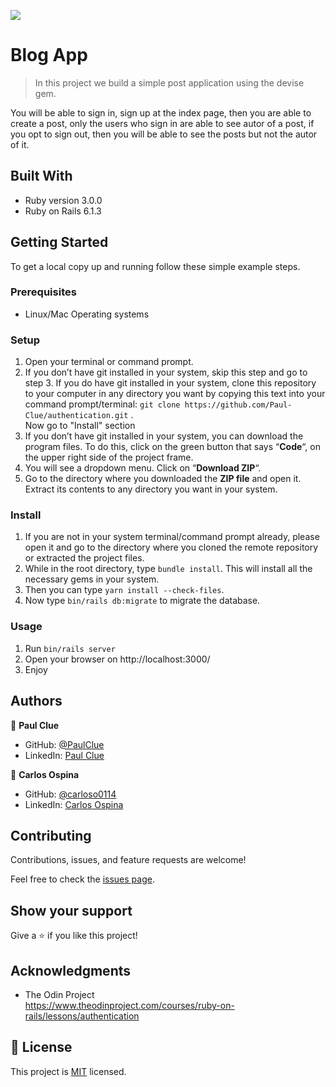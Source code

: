 ![](https://img.shields.io/badge/Microverse-blueviolet)

# Blog App

> In this project we build a simple post application using the devise gem.

You will be able to sign in, sign up at the index page, then you are able to create a post, only the users who sign in are able to see autor of a post, if you opt to sign out, then you will be able to see the posts but not the autor of it.


## Built With
- Ruby version 3.0.0
- Ruby on Rails 6.1.3

## Getting Started
To get a local copy up and running follow these simple example steps.

### Prerequisites
- Linux/Mac Operating systems

### Setup
1. Open your terminal or command prompt.
2. If you don’t have git installed in your system, skip this step and go to step 3. If you do have git installed in your system, clone this repository to your computer in any directory you want by copying this text into your command prompt/terminal: `git clone https://github.com/Paul-Clue/authentication.git`  .
<br>Now go to "Install" section
3. If you don’t have git installed in your system, you can download the program files. To do this, click on the green button that says “**Code**“, on the upper right side of the project frame.
4. You will see a dropdown menu. Click on “**Download ZIP**“.
5. Go to the directory where you downloaded the **ZIP file** and open it. Extract its contents to any directory you want in your system.

### Install
1. If you are not in your system terminal/command prompt already, please open it and go to the directory where you cloned the remote repository or extracted the project files.
2. While in the root directory, type `bundle install`. This will install all the necessary gems in your system.
3. Then you can type <code>yarn install --check-files</code>.
4. Now type <code>bin/rails db:migrate</code> to migrate the database.
### Usage
1. Run <code>bin/rails server</code>
2. Open your browser on http://localhost:3000/
2. Enjoy

## Authors

👤 **Paul Clue**

- GitHub: [@PaulClue](https://github.com/Paul-Clue)
- LinkedIn: [Paul Clue](https://www.linkedin.com/in/paul-clue/)

👤 **Carlos Ospina**

- GitHub: [@carloso0114](https://github.com/carloso0114)
- LinkedIn: [Carlos Ospina](https://www.linkedin.com/in/carlosospina/)

## Contributing

Contributions, issues, and feature requests are welcome!

Feel free to check the [issues page](https://github.com/Paul-Clue/authentication/issues).

## Show your support

Give a ⭐️ if you like this project!

## Acknowledgments

- The Odin Project <br>
https://www.theodinproject.com/courses/ruby-on-rails/lessons/authentication

## 📝 License

This project is [MIT](https://github.com/Paul-Clue/authentication/blob/feature/members/README.md) licensed.
